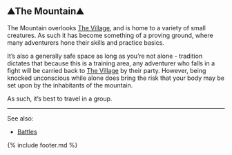 ## ⛰The Mountain⛰
The Mountain overlooks [The Village](../village_square/index.md), and is home to a variety of small creatures. As such it has become something of
  a proving ground, where many adventurers hone their skills and practice basics.

It’s also a generally safe space as long as you’re not alone - tradition dictates that because this is a training
  area, any adventurer who falls in a fight will be carried back to [The Village](../village_square/index.md) by their party. However, being knocked
  unconscious while alone does bring the risk that your body may be set upon by the inhabitants of the mountain.

As such, it’s best to travel in a group.

---

See also: 
 - [Battles](../../battles.md)

{% include footer.md %}